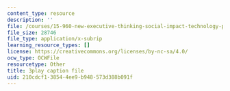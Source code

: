 ```yaml
---
content_type: resource
description: ''
file: /courses/15-960-new-executive-thinking-social-impact-technology-projects-fall-2017-spring-2018/210cdcf138544ee9b948573d388b091f_HaySEpWEsdU.srt
file_size: 28746
file_type: application/x-subrip
learning_resource_types: []
license: https://creativecommons.org/licenses/by-nc-sa/4.0/
ocw_type: OCWFile
resourcetype: Other
title: 3play caption file
uid: 210cdcf1-3854-4ee9-b948-573d388b091f
---
```

